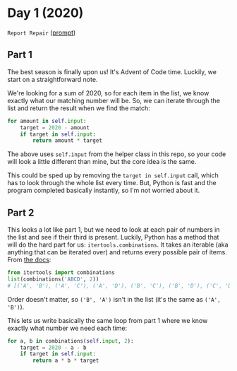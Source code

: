 # Day 1 (2020)

`Report Repair` ([prompt](https://adventofcode.com/2020/day/1))

## Part 1

The best season is finally upon us! It's Advent of Code time. Luckily, we start on a straightforward note.

We're looking for a sum of 2020, so for each item in the list, we know exactly what our matching number will be. So, we can iterate through the list and return the result when we find the match:

```py
for amount in self.input:
    target = 2020 - amount
    if target in self.input:
        return amount * target
```

The above uses `self.input` from the helper class in this repo, so your code will look a little different than mine, but the core idea is the same.

This could be sped up by removing the `target in self.input` call, which has to look through the whole list every time. But, Python is fast and the program completed basically instantly, so I'm not worried about it.

## Part 2

This looks a lot like part 1, but we need to look at each pair of numbers in the list and see if their third is present. Luckily, Python has a method that will do the hard part for us: `itertools.combinations`. It takes an iterable (aka anything that can be iterated over) and returns every possible pair of items. From [the docs](https://docs.python.org/3/library/itertools.html#itertools.combinations):

```py
from itertools import combinations
list(combinations('ABCD', 2))
# [('A', 'B'), ('A', 'C'), ('A', 'D'), ('B', 'C'), ('B', 'D'), ('C', 'D')]
```

Order doesn't matter, so `('B', 'A')` isn't in the list (it's the same as `('A', 'B')`).

This lets us write basically the same loop from part 1 where we know exactly what number we need each time:

```py
for a, b in combinations(self.input, 2):
    target = 2020 - a - b
    if target in self.input:
        return a * b * target
```

